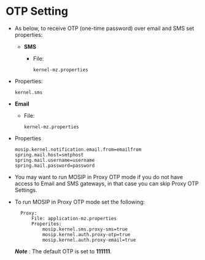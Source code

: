 # OTP Setting



* As below, to receive OTP \(one-time password\) over email and SMS set properties:
  * **SMS**
    * File:

      `kernel-mz.properties`
* Properties:

  `kernel.sms`

* **Email**
  * File:

    `kernel-mz.properties`
* Properties

  ```text
  mosip.kernel.notification.email.from=emailfrom
  spring.mail.host=smtphost
  spring.mail.username=username
  spring.mail.password=password
  ```

* You may want to run MOSIP in Proxy OTP mode if you do not have access to Email and SMS gateways, in that case you can skip Proxy OTP Settings.
* To run MOSIP in Proxy OTP mode set the following:

  ```text
    Proxy:
        File: application-mz.properties
        Properites:
            mosip.kernel.sms.proxy-sms=true
            mosip.kernel.auth.proxy-otp=true
            mosip.kernel.auth.proxy-email=true
  ```

  _**Note**_ : The default OTP is set to **111111**.

